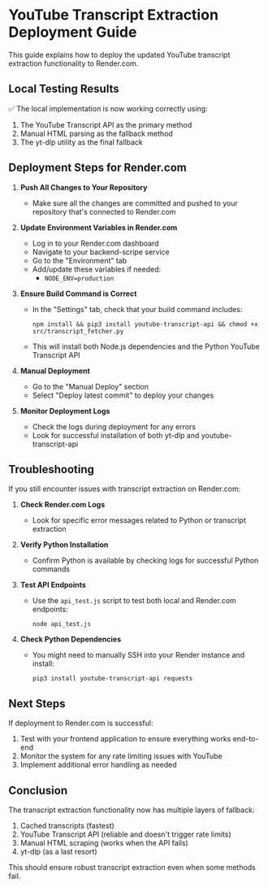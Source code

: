 # YouTube Transcript Extraction Deployment Guide

This guide explains how to deploy the updated YouTube transcript extraction functionality to Render.com.

## Local Testing Results

✅ The local implementation is now working correctly using:
1. The YouTube Transcript API as the primary method
2. Manual HTML parsing as the fallback method
3. The yt-dlp utility as the final fallback

## Deployment Steps for Render.com

1. **Push All Changes to Your Repository**
   - Make sure all the changes are committed and pushed to your repository that's connected to Render.com

2. **Update Environment Variables in Render.com**
   - Log in to your Render.com dashboard
   - Navigate to your backend-scripe service
   - Go to the "Environment" tab
   - Add/update these variables if needed:
     - `NODE_ENV=production`

3. **Ensure Build Command is Correct**
   - In the "Settings" tab, check that your build command includes:
     ```
     npm install && pip3 install youtube-transcript-api && chmod +x src/transcript_fetcher.py
     ```
   - This will install both Node.js dependencies and the Python YouTube Transcript API

4. **Manual Deployment**
   - Go to the "Manual Deploy" section
   - Select "Deploy latest commit" to deploy your changes

5. **Monitor Deployment Logs**
   - Check the logs during deployment for any errors
   - Look for successful installation of both yt-dlp and youtube-transcript-api

## Troubleshooting

If you still encounter issues with transcript extraction on Render.com:

1. **Check Render.com Logs**
   - Look for specific error messages related to Python or transcript extraction

2. **Verify Python Installation**
   - Confirm Python is available by checking logs for successful Python commands

3. **Test API Endpoints**
   - Use the `api_test.js` script to test both local and Render.com endpoints:
     ```
     node api_test.js
     ```

4. **Check Python Dependencies**
   - You might need to manually SSH into your Render instance and install:
     ```
     pip3 install youtube-transcript-api requests
     ```

## Next Steps

If deployment to Render.com is successful:

1. Test with your frontend application to ensure everything works end-to-end
2. Monitor the system for any rate limiting issues with YouTube
3. Implement additional error handling as needed

## Conclusion

The transcript extraction functionality now has multiple layers of fallback:
1. Cached transcripts (fastest)
2. YouTube Transcript API (reliable and doesn't trigger rate limits)
3. Manual HTML scraping (works when the API fails)
4. yt-dlp (as a last resort)

This should ensure robust transcript extraction even when some methods fail. 